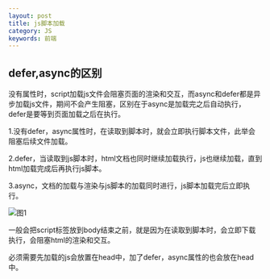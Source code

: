 ```yaml
---
layout: post
title: js脚本加载
category: JS
keywords: 前端
---
```


## defer,async的区别

没有属性时，script加载js文件会阻塞页面的渲染和交互，而async和defer都是异步加载js文件，期间不会产生阻塞，区别在于async是加载完之后自动执行，defer是要等到页面加载之后在执行。


1.没有defer，async属性时，在读取到脚本时，就会立即执行脚本文件，此举会阻塞后续文件加载。

2.defer，当读取到js脚本时，html文档也同时继续加载执行，js也继续加载，直到html加载完成后再执行js脚本。

3.async，文档的加载与渲染与js脚本的加载同时进行，js脚本加载完后立即执行。

![图1](https://sonya1.github.io/assets/img/work_fight/script.jpg)

一般会把script标签放到body结束之前，就是因为在读取到脚本时，会立即下载执行，会阻塞html的渲染和交互。

必须需要先加载的js会放置在head中，加了defer，async属性的也会放在head中。
